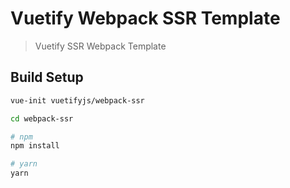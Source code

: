 # Vuetify Webpack SSR Template

> Vuetify SSR Webpack Template

## Build Setup

``` bash
vue-init vuetifyjs/webpack-ssr

cd webpack-ssr

# npm
npm install

# yarn
yarn
```
